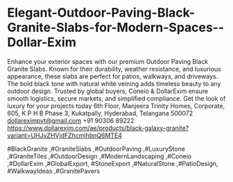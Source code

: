 # Elegant-Outdoor-Paving-Black-Granite-Slabs-for-Modern-Spaces--Dollar-Exim
Enhance your exterior spaces with our premium Outdoor Paving Black Granite Slabs. Known for their durability, weather resistance, and luxurious appearance, these slabs are perfect for patios, walkways, and driveways. The bold black tone with natural white veining adds timeless beauty to any outdoor design. Trusted by global buyers, Coneio & DollarExim ensure smooth logistics, secure markets, and simplified compliance. Get the look of luxury for your projects today
6th Floor, Manjeera Trinity Homes, Corporate, 605, K P H B Phase 3, Kukatpally, Hyderabad, Telangana 500072
dollareximpvt@gmail.com 
+91 90306 89222
https://www.dollarexim.com/ae/products/black-galaxy-granite?variant=UHJvZHVjdFZhcmlhbnQ6MTE4

 #BlackGranite ,#GraniteSlabs ,#OutdoorPaving ,#LuxuryStone ,#GraniteTiles ,#OutdoorDesign ,#ModernLandscaping ,#Coneio ,#DollarExim ,#GlobalExport, #StoneExport ,#NaturalStone ,#PatioDesign, #WalkwayIdeas ,#GranitePavers

